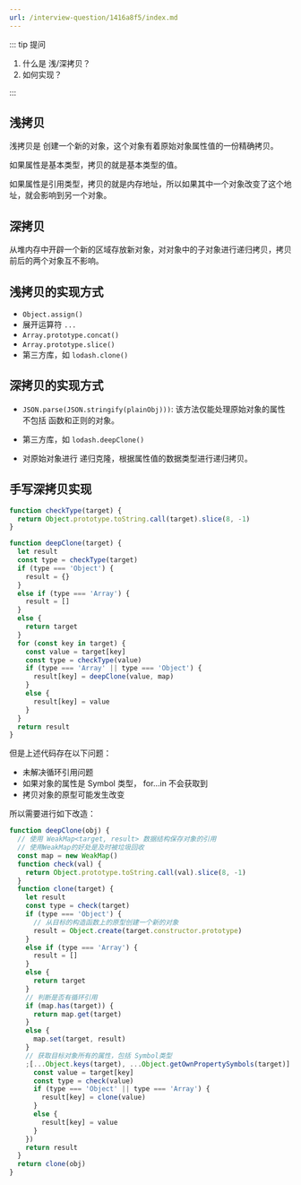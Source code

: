 ```yaml
---
url: /interview-question/1416a8f5/index.md
---
```

::: tip 提问

1. 什么是 浅/深拷贝？
2. 如何实现？

:::

## 浅拷贝

浅拷贝是 创建一个新的对象，这个对象有着原始对象属性值的一份精确拷贝。

如果属性是基本类型，拷贝的就是基本类型的值。

如果属性是引用类型，拷贝的就是内存地址，所以如果其中一个对象改变了这个地址，就会影响到另一个对象。

## 深拷贝

从堆内存中开辟一个新的区域存放新对象，对对象中的子对象进行递归拷贝，拷贝前后的两个对象互不影响。

## 浅拷贝的实现方式

* `Object.assign()`
* 展开运算符 `...`
* `Array.prototype.concat()`
* `Array.prototype.slice()`
* 第三方库，如 `lodash.clone()`

## 深拷贝的实现方式

* `JSON.parse(JSON.stringify(plainObj)))`:
  该方法仅能处理原始对象的属性不包括 函数和正则的对象。

* 第三方库，如 `lodash.deepClone()`

* 对原始对象进行 递归克隆，根据属性值的数据类型进行递归拷贝。

## 手写深拷贝实现

```js
function checkType(target) {
  return Object.prototype.toString.call(target).slice(8, -1)
}

function deepClone(target) {
  let result
  const type = checkType(target)
  if (type === 'Object') {
    result = {}
  }
  else if (type === 'Array') {
    result = []
  }
  else {
    return target
  }
  for (const key in target) {
    const value = target[key]
    const type = checkType(value)
    if (type === 'Array' || type === 'Object') {
      result[key] = deepClone(value, map)
    }
    else {
      result[key] = value
    }
  }
  return result
}
```

但是上述代码存在以下问题：

* 未解决循环引用问题
* 如果对象的属性是 Symbol 类型， for...in 不会获取到
* 拷贝对象的原型可能发生改变

所以需要进行如下改造：

```js
function deepClone(obj) {
  // 使用 WeakMap<target, result> 数据结构保存对象的引用
  // 使用WeakMap的好处是及时被垃圾回收
  const map = new WeakMap()
  function check(val) {
    return Object.prototype.toString.call(val).slice(8, -1)
  }
  function clone(target) {
    let result
    const type = check(target)
    if (type === 'Object') {
      // 从目标的构造函数上的原型创建一个新的对象
      result = Object.create(target.constructor.prototype)
    }
    else if (type === 'Array') {
      result = []
    }
    else {
      return target
    }
    // 判断是否有循环引用
    if (map.has(target)) {
      return map.get(target)
    }
    else {
      map.set(target, result)
    }
    // 获取目标对象所有的属性，包括 Symbol类型
    ;[...Object.keys(target), ...Object.getOwnPropertySymbols(target)].forEach((key) => {
      const value = target[key]
      const type = check(value)
      if (type === 'Object' || type === 'Array') {
        result[key] = clone(value)
      }
      else {
        result[key] = value
      }
    })
    return result
  }
  return clone(obj)
}
```
